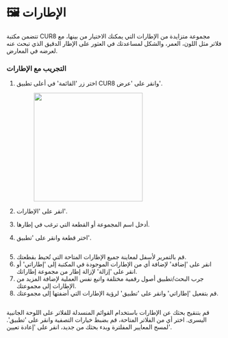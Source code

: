 # 🖼️ الإطارات

تتضمن مكتبة CUR8 مجموعة متزايدة من الإطارات التي يمكنك الاختيار من بينها، مع فلاتر مثل اللون، العمر، والشكل لمساعدتك في العثور على الإطار الدقيق الذي تبحث عنه لعرضه في المعارض.

### التجريب مع الإطارات

1. اختر زر 'القائمة' في أعلى تطبيق CUR8 وانقر على 'عرض'.

    <figure><img src="../../.gitbook/assets/Screenshot 2025-01-03 at 10.48.05.png" alt="" width="254"><figcaption></figcaption></figure>
2. انقر على 'الإطارات'.
3. أدخل اسم المجموعة أو القطعة التي ترغب في إطارها.
4. اختر قطعة وانقر على 'تطبيق'.

<figure><img src="../../.gitbook/assets/Screenshot 2025-01-03 at 12.24.01.png" alt=""><figcaption></figcaption></figure>

5. قم بالتمرير لأسفل لمعاينة جميع الإطارات المتاحة التي تُحيط بقطعتك.
6. انقر على 'إضافة' لإضافة أي من الإطارات الموجودة في المكتبة إلى 'إطاراتي' أو انقر على 'إزالة' لإزالة إطار من مجموعة إطاراتك.
7. جرب البحث/تطبيق أصول رقمية مختلفة واتبع نفس العملية لإضافة المزيد من الإطارات إلى مجموعتك.
8. قم بتفعيل 'إطاراتي' وانقر على 'تطبيق' لرؤية الإطارات التي أضفتها إلى مجموعتك.

<figure><img src="../../.gitbook/assets/Screenshot 2025-01-03 at 12.27.46.png" alt=""><figcaption></figcaption></figure>

قم بتنقيح بحثك عن الإطارات باستخدام القوائم المنسدلة للفلاتر على اللوحة الجانبية اليسرى. اختر أي من الفلاتر المتاحة، قم بضبط خيارات التصفية وانقر على 'تطبيق'. لمسح المعايير المفلترة وبدء بحثك من جديد، انقر على 'إعادة تعيين'.